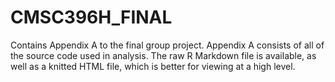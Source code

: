 # CMSC396H_FINAL
Contains Appendix A to the final group project. Appendix A consists of all of the source code used in analysis.
The raw R Markdown file is available, as well as a knitted HTML file, which is better for viewing at a high level.
